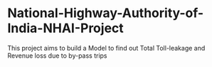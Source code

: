 # National-Highway-Authority-of-India-NHAI-Project
This project aims to build a Model to find out Total Toll-leakage and Revenue loss due to by-pass  trips
